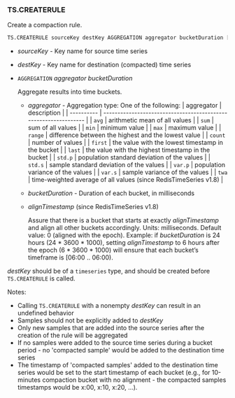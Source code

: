 ### TS.CREATERULE

Create a compaction rule.

```sql
TS.CREATERULE sourceKey destKey AGGREGATION aggregator bucketDuration [alignTimestamp]
```

- _sourceKey_ - Key name for source time series
- _destKey_ - Key name for destination (compacted) time series
- `AGGREGATION` _aggregator_ _bucketDuration_

   Aggregate results into time buckets.
  - _aggregator_ - Aggregation type: One of the following:
    | aggregator | description                                                      |
    | ---------- | ---------------------------------------------------------------- |
    | `avg`      | arithmetic mean of all values                                    |
    | `sum`      | sum of all values                                                |
    | `min`      | minimum value                                                    |
    | `max`      | maximum value                                                    |
    | `range`    | difference between the highest and the lowest value              |
    | `count`    | number of values                                                 |
    | `first`    | the value with the lowest timestamp in the bucket                |
    | `last`     | the value with the highest timestamp in the bucket               |
    | `std.p`    | population standard deviation of the values                      |
    | `std.s`    | sample standard deviation of the values                          |
    | `var.p`    | population variance of the values                                |
    | `var.s`    | sample variance of the values                                    |
    | `twa`      | time-weighted average of all values (since RedisTimeSeries v1.8) |
    
  - _bucketDuration_ - Duration of each bucket, in milliseconds

  - _alignTimestamp_ (since RedisTimeSeries v1.8)

    Assure that there is a bucket that starts at exactly _alignTimestamp_ and align all other buckets accordingly. Units: milliseconds. Default value: 0 (aligned with the epoch). Example: if _bucketDuration_ is 24 hours (24 * 3600 * 1000), setting _alignTimestamp_ to 6 hours after the epoch (6 * 3600 * 1000) will ensure that each bucket’s timeframe is [06:00 .. 06:00).

_destKey_ should be of a `timeseries` type, and should be created before `TS.CREATERULE` is called. 

Notes:

- Calling `TS.CREATERULE` with a nonempty _destKey_ can result in an undefined behavior
- Samples should not be explicitly added to _destKey_
- Only new samples that are added into the source series after the creation of the rule will be aggregated
- If no samples were added to the source time series during a bucket period - no 'compacted sample' would be added to the destination time series
- The timestamp of 'compacted samples' added to the  destination time series would be set to the start timestamp of each bucket (e.g., for 10-minutes compaction bucket with no alignment - the compacted samples timestamps would be x:00, x:10, x:20, ...). 

